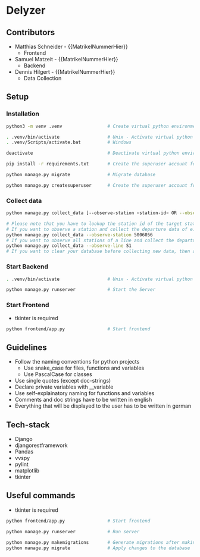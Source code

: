 # Delyzer

## Contributors
- Matthias Schneider  -   {{MatrikelNummerHier}}
    - Frontend
- Samuel Matzeit      -   {{MatrikelNummerHier}}
    - Backend
- Dennis Hilgert      -   {{MatrikelNummerHier}}
    - Data Collection

## Setup
### Installation

```bash
python3 -m venv .venv                 # Create virtual python environment
```
```bash
. .venv/bin/activate                  # Unix - Activate virtual python environment
. .venv/Scripts/activate.bat          # Windows

deactivate                            # Deactivate virtual python environment
```
```bash
pip install -r requirements.txt       # Create the superuser account for /admin login
```
```bash
python manage.py migrate              # Migrate database
```
```bash
python manage.py createsuperuser      # Create the superuser account for /admin login
```

### Collect data

```bash
python manage.py collect_data [--observe-station <station-id> OR --observe-line <line-name>] [--clear True]

# Please note that you have to lookup the station id of the target station in the vvs_data.csv file for the following command (an automatic search feature could be implemented in the future)
# If you want to observe a station and collect the departure data of e.g. Stadtmitte, then use
python manage.py collect_data --observe-station 5006056
# If you want to observe all stations of a line and collect the departure data of e.g. S1, then use
python manage.py collect_data --observe-line S1
# If you want to clear your database before collecting new data, then add the argument --clear True to your command
```

### Start Backend
```bash
. .venv/bin/activate                  # Unix - Activate virtual python 
```
```bash
python manage.py runserver            # Start the Server
```

### Start Frontend
- tkinter is required

```bash
python frontend/app.py                # Start frontend
```

## Guidelines

- Follow the naming conventions for python projects
    - Use snake_case for files, functions and variables
    - Use PascalCase for classes
- Use single quotes (except doc-strings)
- Declare private variables with __variable
- Use self-explainatory naming for functions and variables
- Comments and doc strings have to be written in english
- Everything that will be displayed to the user has to be written in german

## Tech-stack

- Django
- djangorestframework
- Pandas
- vvspy
- pylint
- matplotlib
- tkinter

## Useful commands
- tkinter is required

```bash
python frontend/app.py                # Start frontend
```
```bash
python manage.py runserver            # Run server 
```
```bash
python manage.py makemigrations       # Generate migrations after making changes on models
python manage.py migrate              # Apply changes to the database
```

